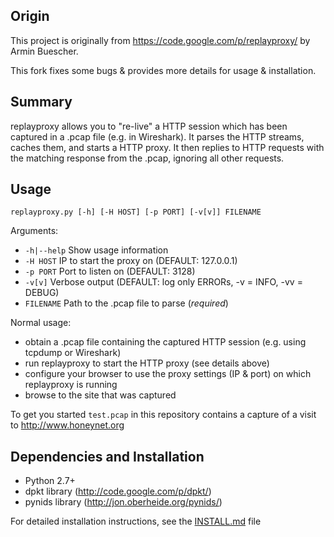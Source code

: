 ## Origin 
This project is originally from https://code.google.com/p/replayproxy/ by Armin Buescher.

This fork fixes some bugs & provides more details for usage & installation.

## Summary
replayproxy allows you to "re-live" a HTTP session which has been captured in a .pcap file (e.g. in Wireshark). It parses the HTTP streams, caches them, and starts a HTTP proxy. It then replies to HTTP requests with the matching response from the .pcap, ignoring all other requests.

## Usage
`replayproxy.py [-h] [-H HOST] [-p PORT] [-v[v]] FILENAME`

Arguments:
* `-h|--help`   Show usage information
* `-H HOST`     IP to start the proxy on (DEFAULT: 127.0.0.1)
* `-p PORT`     Port to listen on (DEFAULT: 3128)
* `-v[v]`       Verbose output (DEFAULT: log only ERRORs, -v = INFO, -vv = DEBUG)
* `FILENAME`    Path to the .pcap file to parse (*required*)

Normal usage:
 - obtain a .pcap file containing the captured HTTP session (e.g. using tcpdump or Wireshark)
 - run replayproxy to start the HTTP proxy (see details above)
 - configure your browser to use the proxy settings (IP & port) on which replayproxy is running
 - browse to the site that was captured

To get you started `test.pcap` in this repository contains a capture of a visit to http://www.honeynet.org

## Dependencies and Installation
* Python 2.7+
* dpkt library (http://code.google.com/p/dpkt/)
* pynids library (http://jon.oberheide.org/pynids/)

For detailed installation instructions, see the [INSTALL.md](INSTALL.md) file
